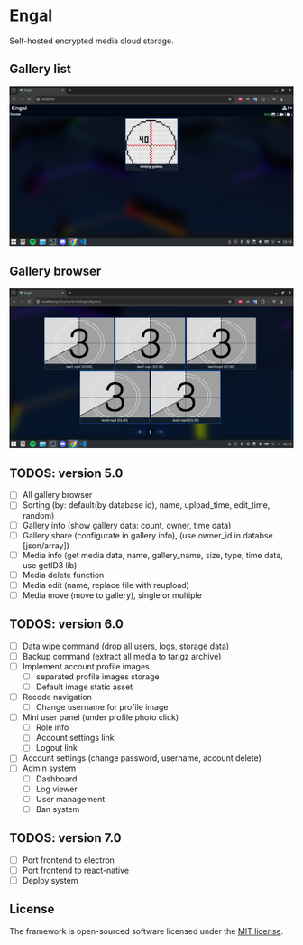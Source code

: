 # Engal
Self-hosted encrypted media cloud storage.

## Gallery list
![Gallery list](.github/images/gallery-list.png)

## Gallery browser
![Gallery browser](.github/images/browser.png)

## TODOS: version 5.0
- [ ] All gallery browser
- [ ] Sorting (by: default(by database id), name, upload_time, edit_time, random)
- [ ] Gallery info (show gallery data: count, owner, time data)
- [ ] Gallery share (configurate in gallery info), (use owner_id in databse [json/array])
- [ ] Media info (get media data, name, gallery_name, size, type, time data, use getID3 lib)
- [ ] Media delete function
- [ ] Media edit (name, replace file with reupload)
- [ ] Media move (move to gallery), single or multiple

## TODOS: version 6.0
- [ ] Data wipe command (drop all users, logs, storage data)
- [ ] Backup command (extract all media to tar.gz archive)
- [ ] Implement account profile images
    - [ ] separated profile images storage
    - [ ] Default image static asset
- [ ] Recode navigation 
    - [ ] Change username for profile image
- [ ] Mini user panel (under profile photo click)
    - [ ] Role info
    - [ ] Account settings link
    - [ ] Logout link
- [ ] Account settings (change password, username, account delete)
- [ ] Admin system
    - [ ] Dashboard
    - [ ] Log viewer
    - [ ] User management
    - [ ] Ban system

## TODOS: version 7.0
- [ ] Port frontend to electron
- [ ] Port frontend to react-native
- [ ] Deploy system

## License
The framework is open-sourced software licensed under the [MIT license](https://opensource.org/licenses/MIT).
